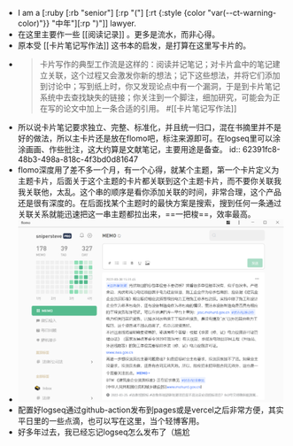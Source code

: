 - I am a [:ruby [:rb "senior"] [:rp "("] [:rt {:style {color "var(--ct-warning-color)"}} "中年"][:rp ")"]] lawyer.
- 在这里主要作一些 [[阅读记录]] 。更多是流水，而非心得。
- 原本受 [[卡片笔记写作法]] 这书本的启发，是打算在这里写卡片的。
- > 卡片写作的典型工作流是这样的：阅读并记笔记；对卡片盒中的笔记建立关联，这个过程又会激发你新的想法；记下这些想法，并将它们添加到讨论中；写到纸上时，你又发现论点中有一个漏洞，于是到卡片笔记系统中去查找缺失的链接；你关注到一个脚注，细加研究，可能会为正在写的论文中加上一条合适的引用。 #[[卡片笔记写作法]]
- 所以说卡片笔记要求独立、完整、标准化，并且统一归口，混在书摘里并不是好的做法，所以主卡片还是放在flomo吧，标注来源即可。在logseq里可以涂涂画画、作些批注，这大约算是文献笔记，主要用途是备查。
  id:: 62391fc8-48b3-498a-818c-4f3bd0d81647
- flomo深度用了差不多一个月，有一个心得，就某个主题，第一个卡片定义为主题卡片，后面关于这个主题的卡片都关联到这个主题卡片，而不要你关联我我关联他，太乱。这个串的顺序是看你添加关联的时间，非常合理，这个产品还是很有深度的。在后面找某个主题时的最快方案是搜索，搜到任何一条通过关联关系就能迅速把这一串主题都拉出来，==一把梭==，效率最高。
- ![_20222731112709.png](../assets/_20222731112709_1648697235358_0.png)
- 配置好logseq通过github-action发布到pages或是vercel之后非常方便，其实平日里的一些点滴，也可以写在这里，当个轻博客用。
- 好多年过去，我已经忘记logseq怎么发布了（尴尬